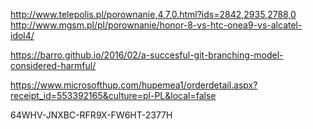 http://www.telepolis.pl/porownanie,4,7,0.html?ids=2842,2935,2788,0
http://www.mgsm.pl/pl/porownanie/honor-8-vs-htc-onea9-vs-alcatel-idol4/


https://barro.github.io/2016/02/a-succesful-git-branching-model-considered-harmful/


 
https://www.microsofthup.com/hupemea1/orderdetail.aspx?receipt_id=553392165&culture=pl-PL&local=false

64WHV-JNXBC-RFR9X-FW6HT-2377H
